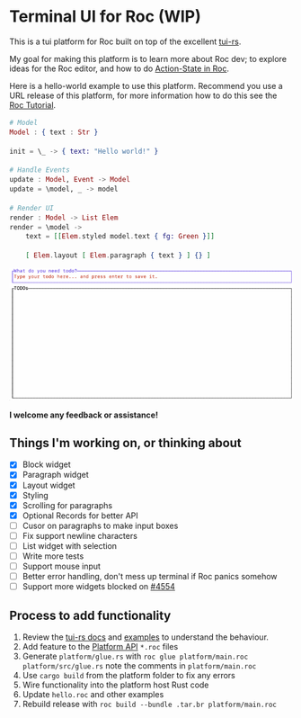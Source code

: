 
# Terminal UI for Roc (WIP)

This is a tui platform for Roc built on top of the excellent [tui-rs](https://docs.rs/tui/0.19.0/tui/).

My goal for making this platform is to learn more about Roc dev; to explore ideas for the Roc editor, and how to do [Action-State in Roc](https://docs.google.com/document/d/16qY4NGVOHu8mvInVD-ddTajZYSsFvFBvQON_hmyHGfo/edit#).

Here is a hello-world example to use this platform. Recommend you use a URL release of this platform, for more information how to do this see the [Roc Tutorial](https://www.roc-lang.org/tutorial#the-app-module-header).

```elixir
# Model
Model : { text : Str }

init = \_ -> { text: "Hello world!" }

# Handle Events
update : Model, Event -> Model
update = \model, _ -> model

# Render UI
render : Model -> List Elem
render = \model -> 
    text = [[Elem.styled model.text { fg: Green }]]
    
    [ Elem.layout [ Elem.paragraph { text } ] {} ]
```

![](todo-example.gif)

**I welcome any feedback or assistance!**

## Things I'm working on, or thinking about
- [x] Block widget
- [x] Paragraph widget
- [x] Layout widget
- [x] Styling
- [x] Scrolling for paragraphs
- [x] Optional Records for better API
- [ ] Cusor on paragraphs to make input boxes
- [ ] Fix support newline characters
- [ ] List widget with selection
- [ ] Write more tests
- [ ] Support mouse input
- [ ] Better error handling, don't mess up terminal if Roc panics somehow 
- [ ] Support more widgets blocked on [#4554](https://github.com/roc-lang/roc/issues/4554)

## Process to add functionality
1. Review the [tui-rs docs](https://docs.rs/tui/0.19.0/tui/) and [examples](https://github.com/fdehau/tui-rs/tree/master/examples) to understand the behaviour.
2. Add feature to the [Platform API](./platform/main.roc) `*.roc` files
3. Generate `platform/glue.rs` with `roc glue platform/main.roc platform/src/glue.rs` note the comments in `platform/main.roc`
4. Use `cargo build` from the platform folder to fix any errors
5. Wire functionality into the platform host Rust code 
6. Update `hello.roc` and other examples
7. Rebuild release with `roc build --bundle .tar.br platform/main.roc` 


